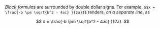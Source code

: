 _Block formulas_ are surrounded by double dollar signs. For example, `$$x = \frac{-b \pm \sqrt{b^2 - 4ac} }{2a}$$` renders, _on a separate line_, as

$$
x = \frac{-b \pm \sqrt{b^2 - 4ac} }{2a}.
$$